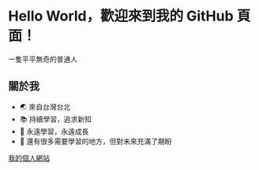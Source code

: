 # Hello World，歡迎來到我的 GitHub 頁面！

一隻平平無奇的普通人

## 關於我

- 🌏 來自台灣台北
- 📚 持續學習，追求新知
- 🌱 永遠學習，永遠成長
- 🤖 還有很多需要學習的地方，但對未來充滿了期盼

[我的個人網站](https://gaze.stares.com.tw/)
